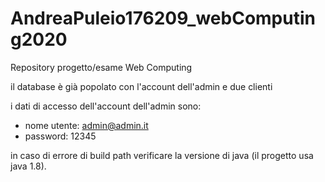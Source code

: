 # AndreaPuleio176209_webComputing2020
Repository progetto/esame Web Computing

il database è già popolato con l'account dell'admin e due clienti

i dati di accesso dell'account dell'admin sono:
  - nome utente: admin@admin.it
  - password: 12345

in caso di errore di build path verificare la versione di java (il progetto usa java 1.8).
